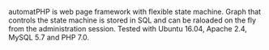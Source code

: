automatPHP
is web page framework with flexible state machine. Graph that controls the state machine is stored in SQL and can be raloaded on the fly from the administration session. Tested with Ubuntu 16.04, Apache 2.4, MySQL 5.7 and PHP 7.0.
